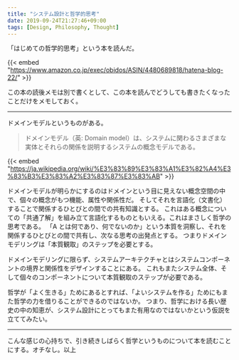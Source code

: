 ```yaml
---
title: "システム設計と哲学的思考"
date: 2019-09-24T21:27:46+09:00
tags: [Design, Philosophy, Thought]
---
```


「はじめての哲学的思考」という本を読んだ。

{{< embed "https://www.amazon.co.jp/exec/obidos/ASIN/4480689818/hatena-blog-22/" >}}

この本の読後メモは別で書くとして、この本を読んでどうしても書きたくなったことだけをメモしておく。

---

ドメインモデルというものがある。

> ドメインモデル（英: Domain model）は、システムに関わるさまざまな実体とそれらの関係を説明するシステムの概念モデルである。

{{< embed "https://ja.wikipedia.org/wiki/%E3%83%89%E3%83%A1%E3%82%A4%E3%83%B3%E3%83%A2%E3%83%87%E3%83%AB" >}}

ドメインモデルが明らかにするのはドメインという目に見えない概念空間の中で、個々の概念がもつ機能、属性や関係性だ。
そしてそれを言語化（文書化）することで関係するひとびとの間での共有知識とする。
これはある概念についての「共通了解」を組み立て言語化するものともいえる。これはまさしく哲学の思考である。
「A とは何であり、何でないのか」という本質を洞察し、それを関係するひとびとの間で共有し、次なる思考の出発点とする。
つまりドメインモデリングは「本質観取」のステップを必要とする。

ドメインモデリングに限らず、システムアーキテクチャとはシステムコンポーネントの境界と関係性をデザインすることにある。
これもまたシステム全体、そして個々のコンポーネントについて本質観取のステップが必要である。

哲学が「よく生きる」ためにあるとすれば、「よいシステムを作る」ためにもまた哲学の力を借りることができるのではないか。
つまり、哲学における長い歴史の中の知恵が、システム設計にとってもまた有用なのではないかという仮説を立ててみたい。

---

こんな感じの心持ちで、引き続きしばらく哲学というものについて本を読むことにする。オチなし。以上
